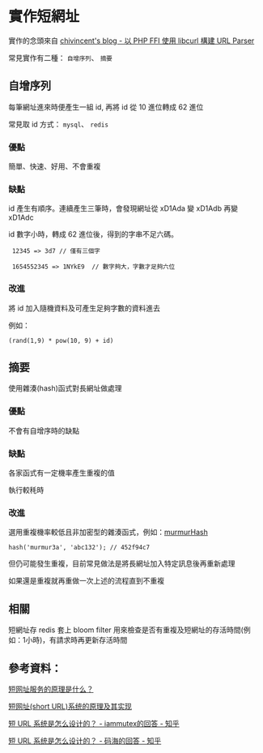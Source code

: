 # 實作短網址

實作的念頭來自 [chivincent's blog - 以 PHP FFI 使用 libcurl 構建 URL Parser](https://chivincent.net/p/url-parser-using-libcurl-with-php-ffi/)

常見實作有二種： `自增序列`、 `摘要`



## 自增序列

每筆網址進來時便產生一組 id, 再將 id 從 10 進位轉成 62 進位

常見取 id 方式： `mysql`、 `redis`

### 優點

簡單、快速、好用、不會重複


### 缺點

id 產生有順序。連續產生三筆時，會發現網址從 xD1Ada 變 xD1Adb 再變 xD1Adc

id 數字小時，轉成 62 進位後，得到的字串不足六碼。

```
 12345 => 3d7 // 僅有三個字

 1654552345 => 1NYkE9  // 數字夠大，字數才足夠六位
```

### 改進

將 id 加入隨機資料及可產生足夠字數的資料進去

例如：
```
(rand(1,9) * pow(10, 9) + id)
```



## 摘要

使用雜湊(hash)函式對長網址做處理


### 優點

不會有自增序時的缺點

### 缺點

各家函式有一定機率產生重複的值

執行較秏時


### 改進


選用重複機率較低且非加密型的雜湊函式，例如：[murmurHash](https://zh.wikipedia.org/wiki/Murmur%E5%93%88%E5%B8%8C)

```
hash('murmur3a', 'abc132'); // 452f94c7
```

但仍可能發生重複，目前常見做法是將長網址加入特定訊息後再重新處理

如果還是重複就再重做一次上述的流程直到不重複



## 相關


短網址存 redis 套上 bloom filter 用來檢查是否有重複及短網址的存活時間(例如：1小時)，有請求時再更新存活時間





## 參考資料：

[短网址服务的原理是什么？](https://www.zhihu.com/question/19852154)

[短网址(short URL)系统的原理及其实现](https://hufangyun.com/2017/short-url/)

[短 URL 系统是怎么设计的？ - iammutex的回答 - 知乎](https://www.zhihu.com/question/29270034/answer/46446911)

[短 URL 系统是怎么设计的？ - 码海的回答 - 知乎](https://www.zhihu.com/question/29270034/answer/1679116463)
